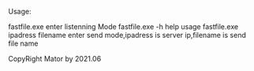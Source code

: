 
Usage:

fastfile.exe                                             enter listenning Mode
fastfile.exe -h                                          help usage
fastfile.exe ipadress filename                   enter send mode,ipadress is server ip,filename is send file name

CopyRight Mator by 2021.06
